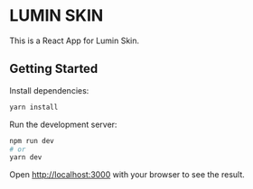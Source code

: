 # LUMIN SKIN

This is a React App for Lumin Skin.

## Getting Started

Install dependencies:

```bash
yarn install
```

Run the development server:

```bash
npm run dev
# or
yarn dev
```

Open [http://localhost:3000](http://localhost:3000) with your browser to see the result.
